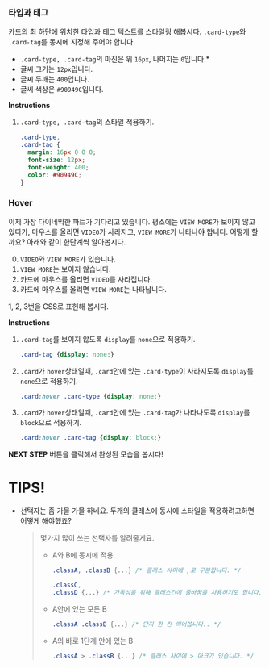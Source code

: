 ### 타입과 태그
카드의 최 하단에 위치한 타입과 테그 텍스트를 스타일링 해봅시다. `.card-type`와 `.card-tag`를 동시에 지정해 주어야 합니다.

* `.card-type, .card-tag`의 마진은 위 `16px`, 나머지는 `0`입니다.*
* 글씨 크기는 `12px`입니다.
* 글씨 두깨는 `400`입니다.
* 글씨 색상은 `#90949C`입니다.


**Instructions**
1. `.card-type, .card-tag`의 스타일 적용하기. 

    ```css
    .card-type, 
    .card-tag {
      margin: 16px 0 0 0;
      font-size: 12px;
      font-weight: 400;
      color: #90949C;
    }
    ```



### Hover
이제 가장 다이네믹한 파트가 기다리고 있습니다. 평소에는 `VIEW MORE`가 보이지 않고 있다가, 마우스를 올리면 `VIDEO`가 사라지고, `VIEW MORE`가 나타나야 합니다. 어떻게 할까요? 아래와 같이 한단계씩 알아봅시다.

0.  `VIDEO`와 `VIEW MORE`가 있습니다.
1. `VIEW MORE`는 보이지 않습니다.
2. 카드에 마우스를 올리면 `VIDEO`를 사라집니다.
3. 카드에 마우스를 올리면 `VIEW MORE`는 나타납니다.

1, 2, 3번을 CSS로 표현해 봅시다.


**Instructions**
1. `.card-tag`를 보이지 않도록 `display`를 `none`으로 적용하기.
    ```css
    .card-tag {display: none;}
    ```

2. `.card`가 `hover`상태일때, `.card`안에 있는 `.card-type`이 사라지도록 `display`를 `none`으로 적용하기.

    ```css
    .card:hover .card-type {display: none;}
    ```

3. `.card`가 `hover`상태일때, `.card`안에 있는 `.card-tag`가 나타나도록 `display`를 `block`으로 적용하기.

    ```css
    .card:hover .card-tag {display: block;}
    ```

    

**NEXT STEP** 버튼을 클릭해서 완성된 모습을 봅시다!



# TIPS!

- 선택자는 좀 가물 가물 하네요. 두개의 클래스에 동시에 스타일을 적용하려고하면 어떻게 해야했죠?

  > 몇가지 많이 쓰는 선택자를 알려줄게요.
  >
  > * A와 B에 동시에 적용. 
  >
  >   ```css
  >   .classA, .classB {...} /* 클래스 사이에 ,로 구분합니다. */
  >   
  >   .classC, 
  >   .classD {...} /* 가독성을 위해 클래스간에 줄바꿈을 사용하기도 합니다.. */
  >   
  >   ```
  >
  > * A안에 있는 모든 B
  >
  >   ```css
  >   .classA .classB {...} /* 단지 한 칸 띄어씁니다.. */
  >   ```
  >
  > * A의 바로 1단계 안에 있는 B
  >
  >   ```css
  >   .classA > .classB {...} /* 클래스 사이에 > 마크가 있습니다. */
  >   ```
